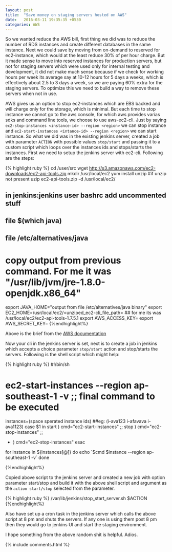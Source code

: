 ```yaml
---
layout: post
title:  "Save money on staging servers hosted on AWS"
date:   2016-03-11 19:35:35 +0530
categories: AWS
---
```

So we wanted reduce the AWS bill, first thing we did was to reduce the number of RDS instances and create different databases in the same instance. Next we could save by moving from on-demand to reserved for ec2-instance, which would at the least reduce 30% of per hour charge. But it made sense to move into reserved instances for production servers, but not for staging servers which were used only for internal testing and development, it did not make much sense because if we check for working hours per week its average say at 10-12 hours for 5 days a weeks, which is effectively about 2.5 to 3 days a week, so we are paying 60% extra for the staging servers. To optimize this we need to build a way to remove these servers when not in use.

AWS gives us an option to stop ec2-instances which are EBS backed and will charge only for the storage, which is minimal. But each time to stop instance we cannot go to the aws console, for which aws provides varias sdks and command line tools, we choose to use aws-ec2-cli. Just by saying `ec2-stop-instances <instance-id> --region <region>` we can stop instance and `ec2-start-instances <intance-id> --region <region>` we can start instance. So what we did was in the existing jenkins server, created a job with parameter `ACTION` with possible values `stop/start` and passing it to a custom script which loops over the instances ids and stops/starts the instances. First we need to setup the jenkins server with ec2-cli. Following are the steps:

{% highlight ruby %}
  cd /user/src
  wget http://s3.amazonaws.com/ec2-downloads/ec2-api-tools.zip
  mkdir /usr/local/ec2
  yum install unzip #if unzip not present
  uzip ec2-api-tools.zip -d /usr/local/ec2/
  ## in jenkins:jenkins user bashrc add uncommented stuff
  ## file $(which java)
  ## file /etc/alternatives/java
  # copy output from previous command. For me it was "/usr/lib/jvm/jre-1.8.0-openjdk.x86_64"
  export JAVA_HOME="output from file /etc/alternatives/java binary"
  export EC2_HOME=/usr/local/ec2/<unziped_ec2-cli_file_path> ## for me its was /usr/local/ec2/ec2-api-tools-1.7.5.1
  export AWS_ACCESS_KEY=<aws key>
  export AWS_SECRET_KEY=<aws secret key>
{%endhighlight%}

Above is the brief from the [AWS documentation][aws-ec2-cli-documentation]

Now your cli in the jenkins server is set, next is to create a job in jenkins which accepts a choice parameter `stop/start` action and stop/starts the servers. Following is the shell script which might help:

{% highlight ruby %}
#!/bin/sh

# ec2-start-instances <instance id> --region ap-southeast-1 -v ;; final command to be executed
instances=(space sperated instance ids) ##eg: (i-ava123 i-afavava i-ava1123)
case $1 in
  start )
    cmd="ec2-start-instances"
    ;;
  stop )
    cmd="ec2-stop-instances"
    ;;
  * )
    cmd="ec2-stop-instances"
esac

for instance in ${instances[@]}
do
  echo `$cmd $instance --region ap-southeast-1 -v`
done

{%endhighlight%}


Copied above script to the jenkins server and created a new job with option parameter start/stop and build it with the above shell script and argument as the `action start/stop` selected from the parameter.

{% highlight ruby %}
  /var/lib/jenkins/stop_start_server.sh $ACTION
{%endhighlight%}

Also have set up a cron task in the jenkins server which calls the above script at 8 pm and shuts the servers. If any one is using them post 8 pm then they would go to jenkins UI and start the staging environment.

I hope something from the above random shit is helpful. Adios.

[aws-ec2-cli-documentation]: http://docs.aws.amazon.com/AWSEC2/latest/CommandLineReference/set-up-ec2-cli-linux.html#setting_up_ec2_command_linux

{% include comments.html %}

